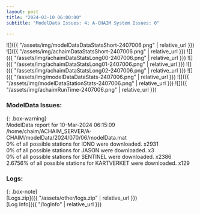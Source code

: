 ```yaml
---
layout: post
title: "2024-03-10 06:00:00"
subtitle: "ModelData Issues: 4; A-CHAIM System Issues: 0"

---
```


![]({{ "/assets/img/modelDataDataStatsShort-2407006.png" | relative_url }})
![]({{ "/assets/img/achaimDataStatsShort-2407006.png" | relative_url }})
![]({{ "/assets/img/achaimDataStatsLong00-2407006.png" | relative_url }})
![]({{ "/assets/img/achaimDataStatsLong01-2407006.png" | relative_url }})
![]({{ "/assets/img/achaimDataStatsLong02-2407006.png" | relative_url }})
![]({{ "/assets/img/modelDataDataStats-2407006.png" | relative_url }})
![]({{ "/assets/img/modelDataStationStats-2407006.png" | relative_url }})
![]({{ "/assets/img/achaimRunTime-2407006.png" | relative_url }})


### ModelData Issues:  
  
{: .box-warning}  
 ModelData report for 10-Mar-2024 06:15:09   
 /home/chaim/ACHAIM_SERVER/A-CHAIM/modelData/2024/070/06/modelData.mat   
 0% of all possible stations for IONO were downloaded. x2931   
 0% of all possible stations for JASON were downloaded. x3   
 0% of all possible stations for SENTINEL were downloaded. x2386   
 2.6756% of all possible stations for KARTVERKET were downloaded. x129   
  


### Logs:  
  
{: .box-note}  
[Logs.zip]({{ "/assets/other/logs.zip" | relative_url }})  
[Log Info]({{ "/logInfo" | relative_url }})  
